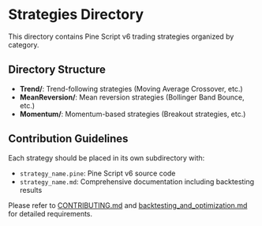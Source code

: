 # Strategies Directory

This directory contains Pine Script v6 trading strategies organized by category.

## Directory Structure

- **Trend/**: Trend-following strategies (Moving Average Crossover, etc.)
- **MeanReversion/**: Mean reversion strategies (Bollinger Band Bounce, etc.)
- **Momentum/**: Momentum-based strategies (Breakout strategies, etc.)

## Contribution Guidelines

Each strategy should be placed in its own subdirectory with:
- `strategy_name.pine`: Pine Script v6 source code
- `strategy_name.md`: Comprehensive documentation including backtesting results

Please refer to [CONTRIBUTING.md](../CONTRIBUTING.md) and [backtesting_and_optimization.md](../backtesting_and_optimization.md) for detailed requirements.